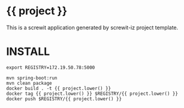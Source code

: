 # {{ project }}
This is a screwit application generated by screwit-iz project template.


# INSTALL

    export REGISTRY=172.19.50.78:5000
    
    mvn spring-boot:run
    mvn clean package
    docker build . -t {{ project.lower() }}
    docker tag {{ project.lower() }} $REGISTRY/{{ project.lower() }}
    docker push $REGISTRY/{{ project.lower() }}